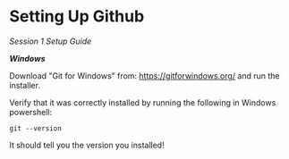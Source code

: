 # Setting Up Github
*Session 1 Setup Guide*

***Windows***

Download "Git for Windows" from: https://gitforwindows.org/ and run the installer.

Verify that it was correctly installed by running the following in Windows powershell: 

`git --version` 

It should tell you the version you installed!
